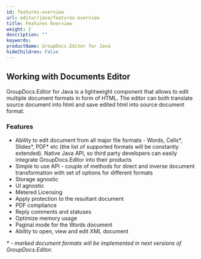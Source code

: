 ```yaml
---
id: features-overview
url: editor/java/features-overview
title: Features Overview
weight: 2
description: ""
keywords: 
productName: GroupDocs.Editor for Java
hideChildren: False
---
```

## Working with Documents Editor

GroupDocs.Editor for Java is a lightweight component that allows to edit multiple document formats in form of HTML. The editor can both translate source document into html and save edited html into source document format.

### Features

*   Ability to edit document from all major file formats - Words, Cells\*, Slides\*, PDF\* etc (the list of supported formats will be constantly extended). Native Java API, so third party developers can easily integrate GroupDocs.Editor into their products
*   Simple to use API - couple of methods for direct and inverse document transformation with set of options for different formats
*   Storage agnostic
*   UI agnostic
*   Metered Licensing
*   Apply protection to the resultant document
*   PDF compliance
*   Reply comments and statuses
*   Optimize memory usage
*   Paginal mode for the Words document
*   Ability to open, view and edit XML document

*\* - marked document formats will be implemented in next versions of GroupDocs.Editor.*
